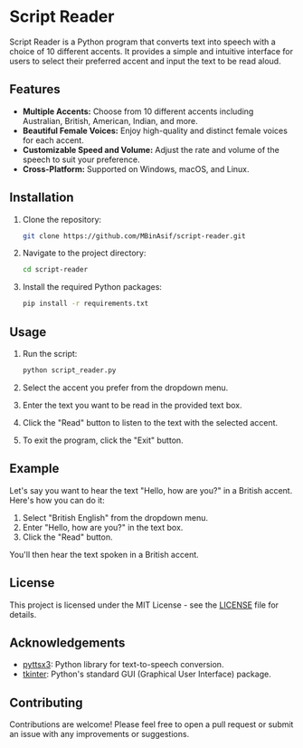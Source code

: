# Script Reader

Script Reader is a Python program that converts text into speech with a choice of 10 different accents. It provides a simple and intuitive interface for users to select their preferred accent and input the text to be read aloud.

## Features

- **Multiple Accents:** Choose from 10 different accents including Australian, British, American, Indian, and more.
- **Beautiful Female Voices:** Enjoy high-quality and distinct female voices for each accent.
- **Customizable Speed and Volume:** Adjust the rate and volume of the speech to suit your preference.
- **Cross-Platform:** Supported on Windows, macOS, and Linux.

## Installation

1. Clone the repository:

    ```bash
    git clone https://github.com/MBinAsif/script-reader.git
    ```

2. Navigate to the project directory:

    ```bash
    cd script-reader
    ```

3. Install the required Python packages:

    ```bash
    pip install -r requirements.txt
    ```

## Usage

1. Run the script:

    ```bash
    python script_reader.py
    ```

2. Select the accent you prefer from the dropdown menu.
3. Enter the text you want to be read in the provided text box.
4. Click the "Read" button to listen to the text with the selected accent.
5. To exit the program, click the "Exit" button.

## Example

Let's say you want to hear the text "Hello, how are you?" in a British accent. Here's how you can do it:

1. Select "British English" from the dropdown menu.
2. Enter "Hello, how are you?" in the text box.
3. Click the "Read" button.

You'll then hear the text spoken in a British accent.

## License

This project is licensed under the MIT License - see the [LICENSE](LICENSE) file for details.

## Acknowledgements

- [pyttsx3](https://pypi.org/project/pyttsx3/): Python library for text-to-speech conversion.
- [tkinter](https://docs.python.org/3/library/tkinter.html): Python's standard GUI (Graphical User Interface) package.

## Contributing

Contributions are welcome! Please feel free to open a pull request or submit an issue with any improvements or suggestions.

